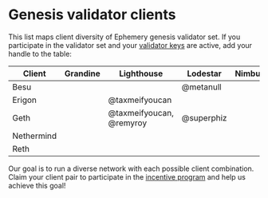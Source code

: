 # Genesis validator clients

This list maps client diversity of Ephemery genesis validator set. If you participate in the validator set and your [validator keys](https://github.com/ephemery-testnet/ephemery-genesis/tree/master/validators) are active, add your handle to the table: 

| Client     | Grandine | Lighthouse     | Lodestar | Nimbus | Prysm | Teku |
| ---------- | -------- | -------------- | -------- | ------ | ----- | ---- |
| Besu       |          |                | @metanull |        |       |  |
| Erigon     |          | @taxmeifyoucan |          |        |       |      |
| Geth       |          | @taxmeifyoucan, @remyroy | @superphiz          |        |       |      |
| Nethermind |          |                |          |        |       |      |
| Reth       |          |                |          |        |       |      |

Our goal is to run a diverse network with each possible client combination. Claim your client pair to participate in the [incentive program]( https://notes.ethereum.org/@MarioHavel/ephemery-incentives) and help us achieve this goal!
